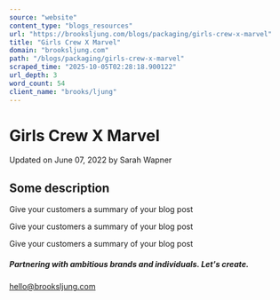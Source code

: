 ```yaml
---
source: "website"
content_type: "blogs_resources"
url: "https://brooksljung.com/blogs/packaging/girls-crew-x-marvel"
title: "Girls Crew X Marvel"
domain: "brooksljung.com"
path: "/blogs/packaging/girls-crew-x-marvel"
scraped_time: "2025-10-05T02:28:18.900122"
url_depth: 3
word_count: 54
client_name: "brooks/ljung"
---
```


# Girls Crew X Marvel

Updated on  June 07, 2022 by Sarah Wapner

## Some description

Give your customers a summary of your blog post

Give your customers a summary of your blog post

Give your customers a summary of your blog post

##### Partnering with ambitious brands and individuals. Let's create.

[hello@brooksljung.com](mailto:hello@brooksljung.com "mailto:hello@brooksljung.com")